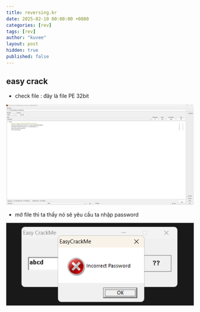```yaml
---
title: reversing.kr
date: 2025-02-10 00:00:00 +0800
categories: [rev]
tags: [rev]
author: "kuvee"
layout: post
hidden: true
published: false
---
```


## easy crack

- check file : đây là file PE 32bit

![here](/assets/images/reversing.kr/easy_crack/checkfile.png)

- mở file thì ta thấy nó sẽ yêu cầu ta nhập password

![here](/assets/images/reversing.kr/easy_crack/check2.png)

